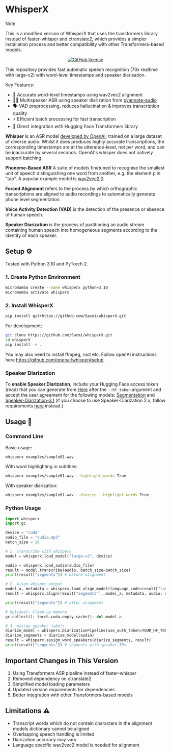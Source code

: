 # WhisperX
> [!NOTE]
> This is a modified version of WhisperX that uses the transformers library instead of faster-whisper and ctranslate2, which provides a simpler installation process and better compatibility with other Transformers-based models.

<p align="center">
  <a href="https://github.com/m-bain/whisperX/blob/master/LICENSE">
        <img src="https://img.shields.io/github/license/m-bain/whisperX.svg"
             alt="GitHub license">
  </a>
</p>

This repository provides fast automatic speech recognition (70x realtime with large-v2) with word-level timestamps and speaker diarization.

Key Features:
- 🎯 Accurate word-level timestamps using wav2vec2 alignment
- 👯‍♂️ Multispeaker ASR using speaker diarization from [pyannote-audio](https://github.com/pyannote/pyannote-audio)
- 🗣️ VAD preprocessing, reduces hallucination & improves transcription quality
- ⚡️ Efficient batch processing for fast transcription
- 🤗 Direct integration with Hugging Face Transformers library

**Whisper** is an ASR model [developed by OpenAI](https://github.com/openai/whisper), trained on a large dataset of diverse audio. Whilst it does produces highly accurate transcriptions, the corresponding timestamps are at the utterance-level, not per word, and can be inaccurate by several seconds. OpenAI's whisper does not natively support batching.

**Phoneme-Based ASR** A suite of models finetuned to recognise the smallest unit of speech distinguishing one word from another, e.g. the element p in "tap". A popular example model is [wav2vec2.0](https://huggingface.co/facebook/wav2vec2-large-960h-lv60-self).

**Forced Alignment** refers to the process by which orthographic transcriptions are aligned to audio recordings to automatically generate phone level segmentation.

**Voice Activity Detection (VAD)** is the detection of the presence or absence of human speech.

**Speaker Diarization** is the process of partitioning an audio stream containing human speech into homogeneous segments according to the identity of each speaker.

## Setup ⚙️

Tested with Python 3.10 and PyTorch 2.

### 1. Create Python Environment

```bash
micromamba create --name whisperx python=3.10
micromamba activate whisperx
```

### 2. Install WhisperX

```bash
pip install git+https://github.com/Sacmi/whisperX.git
```

For development:
```bash
git clone https://github.com/Sacmi/whisperX.git
cd whisperX
pip install -e .
```

You may also need to install ffmpeg, rust etc. Follow openAI instructions here https://github.com/openai/whisper#setup.

### Speaker Diarization
To **enable Speaker Diarization**, include your Hugging Face access token (read) that you can generate from [Here](https://huggingface.co/settings/tokens) after the `--hf_token` argument and accept the user agreement for the following models: [Segmentation](https://huggingface.co/pyannote/segmentation-3.0) and [Speaker-Diarization-3.1](https://huggingface.co/pyannote/speaker-diarization-3.1) (if you choose to use Speaker-Diarization 2.x, follow requirements [here](https://huggingface.co/pyannote/speaker-diarization) instead.)

## Usage 💬

### Command Line

Basic usage:
```bash
whisperx examples/sample01.wav
```

With word highlighting in subtitles:
```bash
whisperx examples/sample01.wav --highlight_words True
```

With speaker diarization:
```bash
whisperx examples/sample01.wav --diarize --highlight_words True
```

### Python Usage

```python
import whisperx
import gc 

device = "cuda" 
audio_file = "audio.mp3"
batch_size = 16 

# 1. Transcribe with whisperx
model = whisperx.load_model("large-v2", device)

audio = whisperx.load_audio(audio_file)
result = model.transcribe(audio, batch_size=batch_size)
print(result["segments"]) # before alignment

# 2. Align whisper output
model_a, metadata = whisperx.load_align_model(language_code=result["language"], device=device)
result = whisperx.align(result["segments"], model_a, metadata, audio, device, return_char_alignments=False)

print(result["segments"]) # after alignment

# Optional: Clean up memory
gc.collect(); torch.cuda.empty_cache(); del model_a

# 3. Assign speaker labels
diarize_model = whisperx.DiarizationPipeline(use_auth_token=YOUR_HF_TOKEN, device=device)
diarize_segments = diarize_model(audio)
result = whisperx.assign_word_speakers(diarize_segments, result)
print(result["segments"]) # segments with speaker IDs
```

## Important Changes in This Version

1. Using Transformers ASR pipeline instead of faster-whisper
2. Removed dependency on ctranslate2
3. Simplified model loading parameters
4. Updated version requirements for dependencies
5. Better integration with other Transformers-based models

## Limitations ⚠️

- Transcript words which do not contain characters in the alignment models dictionary cannot be aligned
- Overlapping speech handling is limited 
- Diarization accuracy may vary
- Language specific wav2vec2 model is needed for alignment
